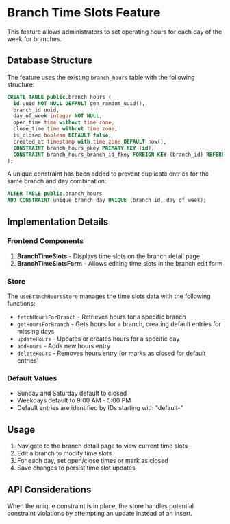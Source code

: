 # Branch Time Slots Feature

This feature allows administrators to set operating hours for each day of the week for branches.

## Database Structure

The feature uses the existing `branch_hours` table with the following structure:

```sql
CREATE TABLE public.branch_hours (
  id uuid NOT NULL DEFAULT gen_random_uuid(),
  branch_id uuid,
  day_of_week integer NOT NULL,
  open_time time without time zone,
  close_time time without time zone,
  is_closed boolean DEFAULT false,
  created_at timestamp with time zone DEFAULT now(),
  CONSTRAINT branch_hours_pkey PRIMARY KEY (id),
  CONSTRAINT branch_hours_branch_id_fkey FOREIGN KEY (branch_id) REFERENCES public.branches(id)
);
```

A unique constraint has been added to prevent duplicate entries for the same branch and day combination:

```sql
ALTER TABLE public.branch_hours
ADD CONSTRAINT unique_branch_day UNIQUE (branch_id, day_of_week);
```

## Implementation Details

### Frontend Components

1. **BranchTimeSlots** - Displays time slots on the branch detail page
2. **BranchTimeSlotsForm** - Allows editing time slots in the branch edit form

### Store

The `useBranchHoursStore` manages the time slots data with the following functions:

- `fetchHoursForBranch` - Retrieves hours for a specific branch
- `getHoursForBranch` - Gets hours for a branch, creating default entries for missing days
- `updateHours` - Updates or creates hours for a specific day
- `addHours` - Adds new hours entry
- `deleteHours` - Removes hours entry (or marks as closed for default entries)

### Default Values

- Sunday and Saturday default to closed
- Weekdays default to 9:00 AM - 5:00 PM
- Default entries are identified by IDs starting with "default-"

## Usage

1. Navigate to the branch detail page to view current time slots
2. Edit a branch to modify time slots
3. For each day, set open/close times or mark as closed
4. Save changes to persist time slot updates

## API Considerations

When the unique constraint is in place, the store handles potential constraint violations by attempting an update instead of an insert.
